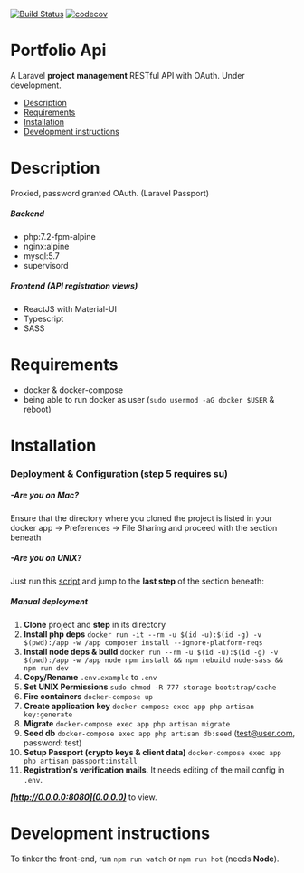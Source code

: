 [![Build Status](https://travis-ci.org/fllprbt/portfolioApi.svg?branch=staging)](https://travis-ci.org/fllprbt/portfolioApi)
[![codecov](https://codecov.io/gh/fllprbt/portfolioApi/branch/staging/graph/badge.svg)](https://codecov.io/gh/fllprbt/portfolioApi)

# Portfolio Api  

A Laravel **project management** RESTful API with OAuth. Under development. 


- [Description](#description)
- [Requirements](#requirements)
- [Installation](#installation)
- [Development instructions](#development-instructions)

# Description

Proxied, password granted OAuth. (Laravel Passport)

##### Backend

- php:7.2-fpm-alpine
- nginx:alpine
- mysql:5.7
- supervisord

##### Frontend (API registration views)

- ReactJS with Material-UI
- Typescript
- SASS

# Requirements

- docker & docker-compose
- being able to run docker as user (`sudo usermod -aG docker $USER` & reboot)

# Installation

### Deployment & Configuration (step 5 requires su)

##### -Are you on Mac?
Ensure that the directory where you cloned the project is listed in your docker app -> Preferences -> File Sharing and proceed with the section beneath

##### -Are you on UNIX?
Just run this [script](https://github.com/fllprbt/portfolioApi/blob/master/postCloneUnix.sh) and jump to the **last step** of the section beneath:

##### Manual deployment
1. **Clone** project and **step** in its directory
2. **Install php deps** `docker run -it --rm -u $(id -u):$(id -g) -v $(pwd):/app -w /app composer install --ignore-platform-reqs`
3. **Install node deps & build** `docker run --rm -u $(id -u):$(id -g) -v $(pwd):/app -w /app node npm install && npm rebuild node-sass && npm run dev`
4. **Copy/Rename** `.env.example` to `.env`
5. **Set UNIX Permissions** `sudo chmod -R 777 storage bootstrap/cache`
6. **Fire containers** `docker-compose up`
7. **Create application key** `docker-compose exec app php artisan key:generate`
8. **Migrate** `docker-compose exec app php artisan migrate`
9. **Seed db** `docker-compose exec app php artisan db:seed` (test@user.com, password: test)
10. **Setup Passport (crypto keys & client data)** `docker-compose exec app php artisan passport:install`
11. **Registration's verification mails**. It needs editing of the mail config in `.env`.

_**[http://0.0.0.0:8080](0.0.0.0)**_ to view.

# Development instructions

To tinker the front-end, run `npm run watch` or `npm run hot` (needs **Node**).
